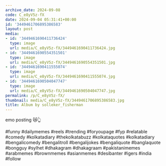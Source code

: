 ```yaml
---
archive_date: 2024-09-08
code: C_e8yV5z-fX
date: 2024-09-04 05:31:41+00:00
id: '3449461706895386583'
layout: post
media:
- id: '3449461690411736424'
  type: image
  url: media/C_e8yV5z-fX/3449461690411736424.jpg
- id: '3449461690554351501'
  type: image
  url: media/C_e8yV5z-fX/3449461690554351501.jpg
- id: '3449461690411555074'
  type: image
  url: media/C_e8yV5z-fX/3449461690411555074.jpg
- id: '3449461690504047747'
  type: image
  url: media/C_e8yV5z-fX/3449461690504047747.jpg
permalink: /p/C_e8yV5z-fX/
thumbnail: media/C_e8yV5z-fX/3449461706895386583.jpg
title: Album by solleker_fisherman
---
```


emo posting 😿👆  
  
#funny #dailymemes #reels #trending #foryoupage #fyp #relatable #comedy #kolkatadiary #thekolkatabuzz #kolkataquotes #kolkatadiary #bengalicomedy #bengalitroll #bengalijokes #bengaliquote #banglaquote #bongguy #sylhet #dhakagram #dhakagraam #pakistanimemes #arabmemes #brownmemes #asianmemes #desibanter #igers #india #follow